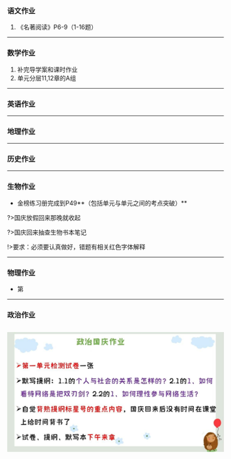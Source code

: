 ﻿### 语文作业 ###
1. 《名著阅读》P6-9（1-16题）
-----
### 数学作业 ###
1. 补完导学案和课时作业
2. 单元分层11,12章的A组
-----
### 英语作业 ###

-----
### 地理作业 ###

-----
### 历史作业 ###

-----
### 生物作业 ###
* 金榜练习册完成到P49**（包括单元与单元之间的考点突破）**

?>国庆放假回来那晚就收起

?>国庆回来抽查生物书本笔记

!>要求：必须要认真做好，错题有相关红色字体解释

-----
### 物理作业 ###
* 第
-----
### 政治作业 ###
![hw](../hw/_images/5p.jpg)
-----
